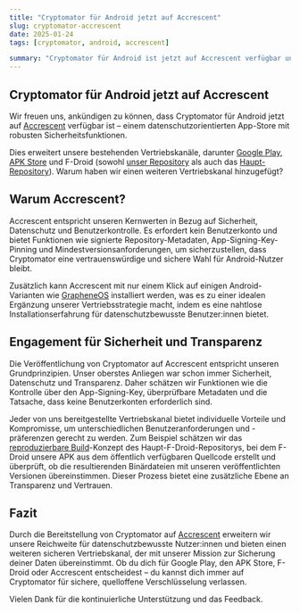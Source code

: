 ```yaml
---
title: "Cryptomator für Android jetzt auf Accrescent"
slug: cryptomator-accrescent
date: 2025-01-24
tags: [cryptomator, android, accrescent]

summary: "Cryptomator für Android ist jetzt auf Accrescent verfügbar und bietet weitere Sicherheits- und Vertriebsfunktionen."
---
```


## Cryptomator für Android jetzt auf Accrescent

Wir freuen uns, ankündigen zu können, dass Cryptomator für Android jetzt auf [Accrescent](https://accrescent.app/app/org.cryptomator) verfügbar ist – einem datenschutzorientierten App-Store mit robusten Sicherheitsfunktionen.

Dies erweitert unsere bestehenden Vertriebskanäle, darunter [Google Play](https://docs.cryptomator.org/android/setup/#google-play-store), [APK Store](https://docs.cryptomator.org/android/setup/#apk-store) und F-Droid (sowohl [unser Repository](https://docs.cryptomator.org/android/setup/#cryptomator-f-droid-repository) als auch das [Haupt-Repository](https://docs.cryptomator.org/android/setup/#main-f-droid-repository)). Warum haben wir einen weiteren Vertriebskanal hinzugefügt?

## Warum Accrescent?

Accrescent entspricht unseren Kernwerten in Bezug auf Sicherheit, Datenschutz und Benutzerkontrolle. Es erfordert kein Benutzerkonto und bietet Funktionen wie signierte Repository-Metadaten, App-Signing-Key-Pinning und Mindestversionsanforderungen, um sicherzustellen, dass Cryptomator eine vertrauenswürdige und sichere Wahl für Android-Nutzer bleibt.

Zusätzlich kann Accrescent mit nur einem Klick auf einigen Android-Varianten wie [GrapheneOS](https://en.wikipedia.org/wiki/GrapheneOS) installiert werden, was es zu einer idealen Ergänzung unserer Vertriebsstrategie macht, indem es eine nahtlose Installationserfahrung für datenschutzbewusste Benutzer:innen bietet.

## Engagement für Sicherheit und Transparenz

Die Veröffentlichung von Cryptomator auf Accrescent entspricht unseren Grundprinzipien. Unser oberstes Anliegen war schon immer Sicherheit, Datenschutz und Transparenz. Daher schätzen wir Funktionen wie die Kontrolle über den App-Signing-Key, überprüfbare Metadaten und die Tatsache, dass keine Benutzerkonten erforderlich sind.

Jeder von uns bereitgestellte Vertriebskanal bietet individuelle Vorteile und Kompromisse, um unterschiedlichen Benutzeranforderungen und -präferenzen gerecht zu werden. Zum Beispiel schätzen wir das [reproduzierbare Build](https://en.wikipedia.org/wiki/Reproducible_builds)-Konzept des Haupt-F-Droid-Repositorys, bei dem F-Droid unsere APK aus dem öffentlich verfügbaren Quellcode erstellt und überprüft, ob die resultierenden Binärdateien mit unseren veröffentlichten Versionen übereinstimmen. Dieser Prozess bietet eine zusätzliche Ebene an Transparenz und Vertrauen.

## Fazit

Durch die Bereitstellung von Cryptomator auf [Accrescent](https://accrescent.app/app/org.cryptomator) erweitern wir unsere Reichweite für datenschutzbewusste Nutzer:innen und bieten einen weiteren sicheren Vertriebskanal, der mit unserer Mission zur Sicherung deiner Daten übereinstimmt. Ob du dich für Google Play, den APK Store, F-Droid oder Accrescent entscheidest – du kannst dich immer auf Cryptomator für sichere, quelloffene Verschlüsselung verlassen.

Vielen Dank für die kontinuierliche Unterstützung und das Feedback.

